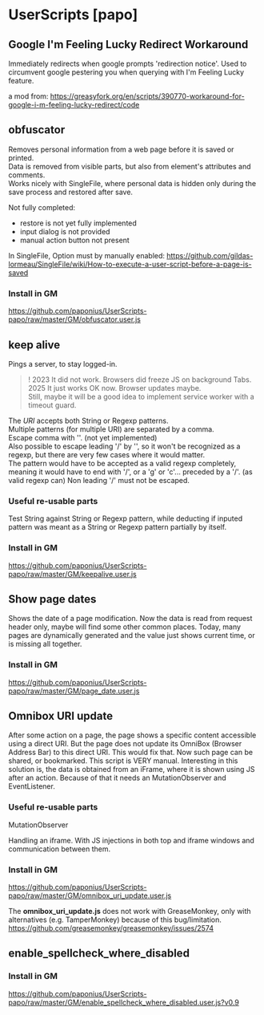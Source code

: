 # UserScripts [papo]


## Google I'm Feeling Lucky Redirect Workaround

Immediately redirects when google prompts 'redirection notice'. Used to circumvent google pestering you when querying with I'm Feeling Lucky feature.

a mod from: https://greasyfork.org/en/scripts/390770-workaround-for-google-i-m-feeling-lucky-redirect/code


## obfuscator

Removes personal information from a web page before it is saved or printed.  
Data is removed from visible parts, but also from element's attributes and comments.  
Works nicely with SingleFile, where personal data is hidden only during the save process and restored after save.  

Not fully completed:
- restore is not yet fully implemented  
- input dialog is not provided
- manual action button not present

In SingleFile, Option must by manually enabled: https://github.com/gildas-lormeau/SingleFile/wiki/How-to-execute-a-user-script-before-a-page-is-saved

### Install in GM
https://github.com/paponius/UserScripts-papo/raw/master/GM/obfuscator.user.js

	
## keep alive

Pings a server, to stay logged-in.

> ! 2023 It did not work. Browsers did freeze JS on background Tabs.  
  2025 It just works OK now. Browser updates maybe.  
> Still, maybe it will be a good idea to implement service worker with a timeout guard.

The *URI* accepts both String or Regexp patterns.  
Multiple patterns (for multiple URI) are separated by a comma.  
Escape comma with '\'. (not yet implemented)  
Also possible to escape leading '/' by '\', so it won't be recognized as a regexp,
but there are very few cases where it would matter.  
The pattern would have to be accepted as a valid regexp completely,
meaning it would have to end with '/', or a 'g' or 'c'... preceded by a '/'. (as valid regexp can)
Non leading '/' must not be escaped.

### Useful re-usable parts

Test String against String or Regexp pattern, while deducting if inputed pattern was meant as a String or Regexp pattern partially by itself.

### Install in GM
https://github.com/paponius/UserScripts-papo/raw/master/GM/keepalive.user.js


## Show page dates
Shows the date of a page modification.
Now the data is read from request header only, maybe will find some other common places.
Today, many pages are dynamically generated and the value just shows current time, or is missing all together.


### Install in GM
https://github.com/paponius/UserScripts-papo/raw/master/GM/page_date.user.js


## Omnibox URI update
After some action on a page, the page shows a specific content accessible using a direct URI. But the page does not update its OmniBox (Browser Address Bar) to this direct URI.
This would fix that. Now such page can be shared, or bookmarked.
This script is VERY manual.
Interesting in this solution is, the data is obtained from an iFrame, where it is shown using JS after an action.
Because of that it needs an MutationObserver and EventListener.

### Useful re-usable parts

MutationObserver

Handling an iframe. With JS injections in both top and iframe windows
and communication between them.


### Install in GM
https://github.com/paponius/UserScripts-papo/raw/master/GM/omnibox_uri_update.user.js

The **omnibox_uri_update.js** does not work with GreaseMonkey, only with alternatives (e.g. TamperMonkey) because of this bug/limitation.
https://github.com/greasemonkey/greasemonkey/issues/2574



## enable_spellcheck_where_disabled

### Install in GM
https://github.com/paponius/UserScripts-papo/raw/master/GM/enable_spellcheck_where_disabled.user.js?v0.9

